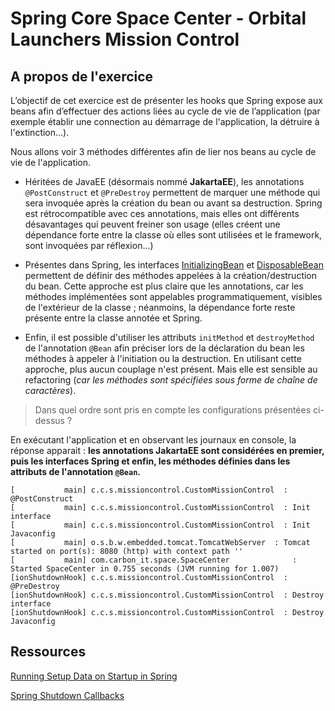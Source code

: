 # Spring Core Space Center - Orbital Launchers Mission Control

## A propos de l'exercice

L’objectif de cet exercice est de présenter les hooks que Spring expose aux beans afin d’effectuer des actions liées au
cycle de vie de l’application (par exemple établir une connection au démarrage de l'application, la détruire à
l'extinction…).

Nous allons voir 3 méthodes différentes afin de lier nos beans au cycle de vie de l'application.

- Héritées de JavaEE (désormais nommé **JakartaEE**), les annotations `@PostConstruct` et `@PreDestroy` permettent de
  marquer une méthode qui sera invoquée après la création du bean ou avant sa destruction. Spring est rétrocompatible
  avec ces
  annotations, mais elles ont différents désavantages qui peuvent freiner son usage (elles créent une dépendance forte
  entre la classe où elles sont utilisées et le framework, sont invoquées par réflexion...)

- Présentes dans Spring, les
  interfaces [InitializingBean](https://docs.spring.io/spring-framework/docs/5.3.x/javadoc-api/org/springframework/beans/factory/InitializingBean.html)
  et
  [DisposableBean](https://docs.spring.io/spring-framework/docs/5.3.x/javadoc-api/org/springframework/beans/factory/DisposableBean.html)
  permettent de définir des méthodes appelées à la création/destruction du bean. Cette approche est plus claire que les
  annotations, car les méthodes implémentées sont appelables programmatiquement, visibles de l'extérieur de la classe ;
  néanmoins, la dépendance forte reste présente entre la classe annotée et Spring.

- Enfin, il est possible d'utiliser les attributs `initMethod` et `destroyMethod` de l'annotation
  `@Bean` afin préciser lors de la déclaration du bean les méthodes à appeler à l'initiation ou la destruction. En
  utilisant cette approche, plus aucun couplage n'est présent. Mais elle est sensible au refactoring (*car les méthodes
  sont spécifiées sous forme de chaîne de caractères*).

> Dans quel ordre sont pris en compte les configurations présentées ci-dessus ?

En exécutant l'application et en observant les journaux en console, la réponse apparait : **les annotations JakartaEE
sont considérées en premier, puis les interfaces Spring et enfin, les méthodes définies dans les attributs de
l'annotation `@Bean`.**

```
[           main] c.c.s.missioncontrol.CustomMissionControl  : @PostConstruct
[           main] c.c.s.missioncontrol.CustomMissionControl  : Init interface
[           main] c.c.s.missioncontrol.CustomMissionControl  : Init Javaconfig
[           main] o.s.b.w.embedded.tomcat.TomcatWebServer  : Tomcat started on port(s): 8080 (http) with context path ''
[           main] com.carbon_it.space.SpaceCenter              : Started SpaceCenter in 0.755 seconds (JVM running for 1.007)
[ionShutdownHook] c.c.s.missioncontrol.CustomMissionControl  : @PreDestroy
[ionShutdownHook] c.c.s.missioncontrol.CustomMissionControl  : Destroy interface
[ionShutdownHook] c.c.s.missioncontrol.CustomMissionControl  : Destroy Javaconfig
```

## Ressources

[Running Setup Data on Startup in Spring](https://www.baeldung.com/running-setup-logic-on-startup-in-spring)

[Spring Shutdown Callbacks](https://www.baeldung.com/spring-shutdown-callbacks)

